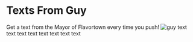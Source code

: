 # Texts From Guy
Get a text from the Mayor of Flavortown every time you push!
![guy](https://media.gq.com/photos/59dfc6d9d61cb80476584e18/16:9/w_2560%2Cc_limit/guy-fieiri-flame.jpg)
text text
text text
text text
text text
